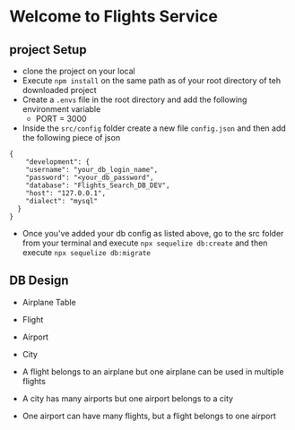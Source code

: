 # Welcome to Flights Service

## project Setup
- clone the project on your local
- Execute `npm install` on the same path as of your root directory of teh downloaded project
- Create a `.envs` file in the root directory and add the following environment variable
    - PORT = 3000
- Inside the `src/config` folder create a new file `config.json` and then add the following piece of json

```
{
    "development": {
    "username": "your_db_login_name",
    "password": "<your_db_password",
    "database": "Flights_Search_DB_DEV",
    "host": "127.0.0.1",
    "dialect": "mysql"
  }
}
```
- Once you've added your db config as listed above, go to the src folder from your terminal and execute `npx sequelize db:create` and then execute `npx sequelize db:migrate`


## DB Design
- Airplane Table
- Flight
- Airport
- City

- A flight belongs to an airplane but one airplane can be used in multiple flights
- A city has many airports but one airport belongs to a city
- One airport can have many flights, but a flight belongs to one airport